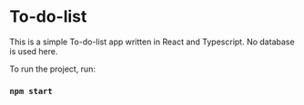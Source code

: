 # To-do-list

This is a simple To-do-list app written in React and Typescript. No database is used here.

To run the project, run:

### `npm start`
